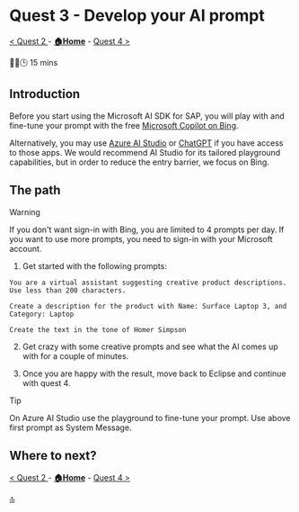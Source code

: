 # Quest 3 - Develop your AI prompt

[ < Quest 2 ](quest2.md) - **[🏠Home](../README.md)** - [ Quest 4 >](quest4.md)

🌟🌟🕒 15 mins

## Introduction

Before you start using the Microsoft AI SDK for SAP, you will play with and fine-tune your prompt with the free [Microsoft Copilot on Bing](https://www.bing.com/search?q=Bing+AI&showconv=1&FORM=hpcodx).

Alternatively, you may use [Azure AI Studio](https://ai.azure.com/) or [ChatGPT](https://chat.openai.com/) if you have access to those apps. We would recommend AI Studio for its tailored playground capabilities, but in order to reduce the entry barrier, we focus on Bing.

## The path

> [!WARNING]
> If you don't want sign-in with Bing, you are limited to 4 prompts per day. If you want to use more prompts, you need to sign-in with your Microsoft account.

1. Get started with the following prompts:

`You are a virtual assistant suggesting creative product descriptions. Use less than 200 characters.`

`Create a description for the product with Name: Surface Laptop 3, and Category: Laptop`

`Create the text in the tone of Homer Simpson`

2. Get crazy with some creative prompts and see what the AI comes up with for a couple of minutes.

3. Once you are happy with the result, move back to Eclipse and continue with quest 4.

> [!TIP]
> On Azure AI Studio use the playground to fine-tune your prompt. Use above first prompt as System Message.

## Where to next?

[ < Quest 2 ](quest2.md) - **[🏠Home](../README.md)** - [ Quest 4 >](quest4.md)

[🔝](#)
